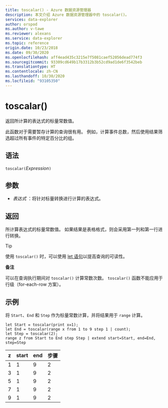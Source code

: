```yaml
---
title: toscalar() - Azure 数据资源管理器
description: 本文介绍 Azure 数据资源管理器中的 toscalar()。
services: data-explorer
author: orspod
ms.author: v-tawe
ms.reviewer: alexans
ms.service: data-explorer
ms.topic: reference
origin.date: 10/23/2018
ms.date: 09/30/2020
ms.openlocfilehash: aff4ead435c3215e7f5081caef52056dead774f3
ms.sourcegitcommit: 93309cd649b17b3312b3b52cd9ad1de6f3542beb
ms.translationtype: HT
ms.contentlocale: zh-CN
ms.lasthandoff: 10/30/2020
ms.locfileid: "93105350"
---
```

# <a name="toscalar"></a>toscalar()

返回所计算的表达式的标量常数值。 

此函数对于需要暂存计算的查询很有用。 例如，计算事件总数，然后使用结果筛选超过所有事件的特定百分比的组。

## <a name="syntax"></a>语法

`toscalar(`*Expression*`)`

## <a name="arguments"></a>参数

* *表达式* ：将针对标量转换进行计算的表达式。

## <a name="returns"></a>返回

所计算表达式的标量常数值。
如果结果是表格格式，则会采用第一列和第一行进行转换。

> [!TIP]
> 使用 `toscalar()` 时，可以使用 [let 语句](letstatement.md)以提高查询的可读性。

**备注**

可以在查询执行期间对 `toscalar()` 计算常数次数。
`toscalar()` 函数不能应用于行级（for-each-row 方案）。

## <a name="examples"></a>示例

将 `Start`、`End` 和 `Step` 作为标量常数计算，并将结果用于 `range` 计算。

```kusto
let Start = toscalar(print x=1);
let End = toscalar(range x from 1 to 9 step 1 | count);
let Step = toscalar(2);
range z from Start to End step Step | extend start=Start, end=End, step=Step
```

|z|start|end|步骤|
|---|---|---|---|
|1|1|9|2|
|3|1|9|2|
|5|1|9|2|
|7|1|9|2|
|9|1|9|2|
